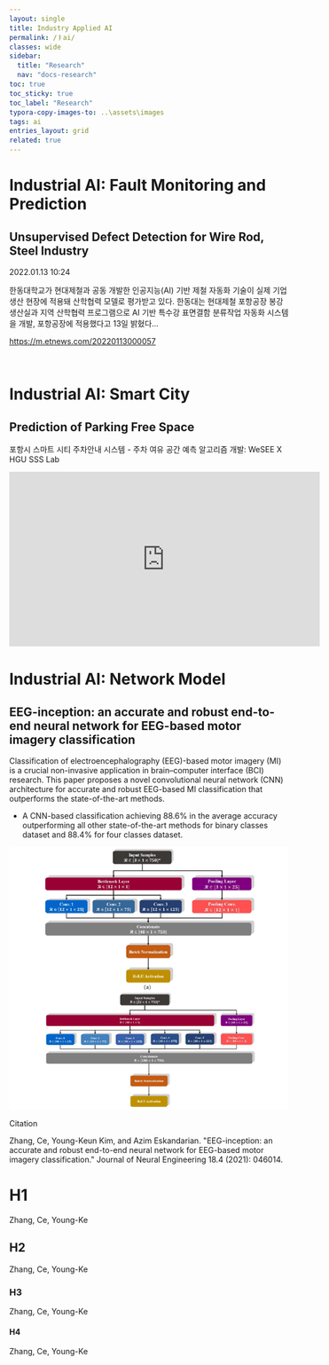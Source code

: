 ```yaml
---
layout: single
title: Industry Applied AI
permalink: /ㅑai/
classes: wide
sidebar:
  title: "Research"
  nav: "docs-research"
toc: true
toc_sticky: true
toc_label: "Research"
typora-copy-images-to: ..\assets\images
tags: ai
entries_layout: grid
related: true
---
```







# Industrial AI:  Fault Monitoring and Prediction
## Unsupervised Defect Detection for Wire Rod, Steel Industry

2022.01.13 10:24

한동대학교가 현대제철과 공동 개발한 인공지능(AI) 기반 제철 자동화 기술이 실제 기업 생산 현장에 적용돼 산학협력 모델로 평가받고 있다. 한동대는 현대제철 포항공장 봉강생산실과 지역 산학협력 프로그램으로 AI 기반 특수강 표면결함 분류작업 자동화 시스템을 개발, 포항공장에 적용했다고 13일 밝혔다...

https://m.etnews.com/20220113000057

<br/>


# Industrial AI:  Smart City

## Prediction of Parking Free Space

포항시 스마트 시티 주차안내 시스템 - 주차 여유 공간 예측 알고리즘 개발:  WeSEE X HGU SSS Lab

<iframe width="560" height="315" src="https://www.youtube.com/embed/MpNni2Jw3Zk" title="YouTube video player" frameborder="0" allow="accelerometer; autoplay; clipboard-write; encrypted-media; gyroscope; picture-in-picture" allowfullscreen></iframe>

<br/>




# Industrial AI: Network Model
## EEG-inception: an accurate and robust end-to-end neural network for EEG-based motor imagery classification



Classification of electroencephalography (EEG)-based motor imagery (MI) is a crucial
non-invasive application in brain–computer interface (BCI) research. This paper proposes a novel convolutional neural network (CNN) architecture for accurate and robust EEG-based MI
classification that outperforms the state-of-the-art methods.

* A CNN-based classification achieving 88.6% in the average accuracy outperforming all other state-of-the-art methods for binary classes dataset and 88.4% for four classes dataset.

![1644739898765](../assets/images/1644739898765.png)

Citation

Zhang, Ce, Young-Keun Kim, and Azim Eskandarian. "EEG-inception: an accurate and robust end-to-end neural network for EEG-based motor imagery classification." Journal of Neural Engineering 18.4 (2021): 046014. 



# H1

Zhang, Ce, Young-Ke

## H2

Zhang, Ce, Young-Ke

### H3

Zhang, Ce, Young-Ke

#### H4

Zhang, Ce, Young-Ke

## 